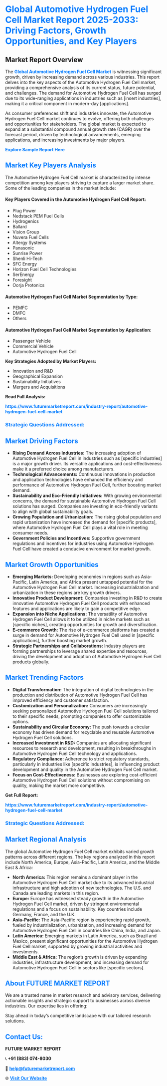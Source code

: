 <h1 style="color: #007BFF;">Global Automotive Hydrogen Fuel Cell Market Report 2025-2033: Driving Factors, Growth Opportunities, and Key Players</h1>

<section id="overview">
<h2>Market Report Overview</h2>
<p>The <a href="https://www.futuremarketreport.com/industry-report/automotive-hydrogen-fuel-cell-market" style="color: #007BFF; text-decoration: none;"><strong>Global Automotive Hydrogen Fuel Cell Market</strong></a> is witnessing significant growth, driven by increasing demand across various industries. This report delves into the key aspects of the Automotive Hydrogen Fuel Cell market, providing a comprehensive analysis of its current status, future potential, and challenges. The demand for Automotive Hydrogen Fuel Cell has surged due to its wide-ranging applications in industries such as [insert industries], making it a critical component in modern-day [applications].</p>
<p>As consumer preferences shift and industries innovate, the Automotive Hydrogen Fuel Cell market continues to evolve, offering both challenges and opportunities for stakeholders. The global market is expected to expand at a substantial compound annual growth rate (CAGR) over the forecast period, driven by technological advancements, emerging applications, and increasing investments by major players.</p>
</section>

<section id="overview">
<p><a href="https://www.futuremarketreport.com/request-sample/reportId=126547" style="color: #007BFF; text-decoration: none;"><strong>Explore Sample Report Here</strong></a></p>
</section>

<section id="key-players">
<h2 style="color: #007BFF;">Market Key Players Analysis</h2>
<p>The Automotive Hydrogen Fuel Cell market is characterized by intense competition among key players striving to capture a larger market share. Some of the leading companies in the market include:</p>
<h4>Key Players Covered in the Automotive Hydrogen Fuel Cell Report:</h4>
<ul><li>Plug Power</li><li>Nedstack PEM Fuel Cells</li><li>Hydrogenics</li><li>Ballard</li><li>Vision Group</li><li>Nuvera Fuel Cells</li><li>Altergy Systems</li><li>Panasonic</li><li>Sunrise Power</li><li>Shenli Hi-Tech</li><li>SFC Energy</li><li>Horizon Fuel Cell Technologies</li><li>SerEnergy</li><li>Foresight</li><li>Oorja Protonics</li></ul>
<h4>Automotive Hydrogen Fuel Cell Market Segmentation by Type:</h4>
<ul><li>PEMFC</li><li>DMFC</li><li>Others</li></ul>

<h4>Automotive Hydrogen Fuel Cell Market Segmentation by Application:</h4>
<ul><li>Passenger Vehicle</li><li>Commercial Vehicle</li><li>Automotive Hydrogen Fuel Cell</li></ul>
<p><strong>Key Strategies Adopted by Market Players:</strong></p>
<ul>
<li>Innovation and R&D</li>
<li>Geographical Expansion</li>
<li>Sustainability Initiatives</li>
<li>Mergers and Acquisitions</li>
</ul>
</section>

<section>
<p><strong>Read Full Analysis: </strong></p><a href="https://www.futuremarketreport.com/industry-report/automotive-hydrogen-fuel-cell-market" style="color: #007BFF; text-decoration: none;"><strong>https://www.futuremarketreport.com/industry-report/automotive-hydrogen-fuel-cell-market</strong></a>
<h3 style="color: #007BFF;">Strategic Questions Addressed:</h3>
</section>

<section id="driving-factors">
<h2 style="color: #007BFF;">Market Driving Factors</h2>
<ul>
<li><strong>Rising Demand Across Industries:</strong> The increasing adoption of Automotive Hydrogen Fuel Cell in industries such as [specific industries] is a major growth driver. Its versatile applications and cost-effectiveness make it a preferred choice among manufacturers.</li>
<li><strong>Technological Advancements:</strong> Continuous innovations in production and application technologies have enhanced the efficiency and performance of Automotive Hydrogen Fuel Cell, further boosting market demand.</li>
<li><strong>Sustainability and Eco-Friendly Initiatives:</strong> With growing environmental concerns, the demand for sustainable Automotive Hydrogen Fuel Cell solutions has surged. Companies are investing in eco-friendly variants to align with global sustainability goals.</li>
<li><strong>Growing Population and Urbanization:</strong> The rising global population and rapid urbanization have increased the demand for [specific products], where Automotive Hydrogen Fuel Cell plays a vital role in meeting consumer needs.</li>
<li><strong>Government Policies and Incentives:</strong> Supportive government regulations and incentives for industries using Automotive Hydrogen Fuel Cell have created a conducive environment for market growth.</li>
</ul>
</section>

<section id="growth-opportunities">
<h2 style="color: #007BFF;">Market Growth Opportunities</h2>
<ul>
<li><strong>Emerging Markets:</strong> Developing economies in regions such as Asia-Pacific, Latin America, and Africa present untapped potential for the Automotive Hydrogen Fuel Cell market. Increasing industrialization and urbanization in these regions are key growth drivers.</li>
<li><strong>Innovative Product Development:</strong> Companies investing in R&D to create innovative Automotive Hydrogen Fuel Cell products with enhanced features and applications are likely to gain a competitive edge.</li>
<li><strong>Expansion into Niche Applications:</strong> The versatility of Automotive Hydrogen Fuel Cell allows it to be utilized in niche markets such as [specific niches], creating opportunities for growth and diversification.</li>
<li><strong>E-commerce Growth:</strong> The rise of e-commerce platforms has created a surge in demand for Automotive Hydrogen Fuel Cell used in [specific applications], further boosting market growth.</li>
<li><strong>Strategic Partnerships and Collaborations:</strong> Industry players are forming partnerships to leverage shared expertise and resources, driving the development and adoption of Automotive Hydrogen Fuel Cell products globally.</li>
</ul>
</section>

<section id="trending-factors">
<h2 style="color: #007BFF;">Market Trending Factors</h2>
<ul>
<li><strong>Digital Transformation:</strong> The integration of digital technologies in the production and distribution of Automotive Hydrogen Fuel Cell has improved efficiency and customer satisfaction.</li>
<li><strong>Customization and Personalization:</strong> Consumers are increasingly seeking personalized Automotive Hydrogen Fuel Cell solutions tailored to their specific needs, prompting companies to offer customizable options.</li>
<li><strong>Sustainability and Circular Economy:</strong> The push towards a circular economy has driven demand for recyclable and reusable Automotive Hydrogen Fuel Cell solutions.</li>
<li><strong>Increased Investment in R&D:</strong> Companies are allocating significant resources to research and development, resulting in breakthroughs in Automotive Hydrogen Fuel Cell technology and applications.</li>
<li><strong>Regulatory Compliance:</strong> Adherence to strict regulatory standards, particularly in industries like [specific industries], is influencing product development and quality in the Automotive Hydrogen Fuel Cell market.</li>
<li><strong>Focus on Cost-Effectiveness:</strong> Businesses are exploring cost-efficient Automotive Hydrogen Fuel Cell solutions without compromising on quality, making the market more competitive.</li>
</ul>
</section>

<section>
<p><strong>Get Full Report: </strong></p><a href="https://www.futuremarketreport.com/industry-report/automotive-hydrogen-fuel-cell-market" style="color: #007BFF; text-decoration: none;"><strong>https://www.futuremarketreport.com/industry-report/automotive-hydrogen-fuel-cell-market</strong></a>
<h3 style="color: #007BFF;">Strategic Questions Addressed:</h3>
</section>


<section id="regional-analysis">
<h2 style="color: #007BFF;">Market Regional Analysis</h2>
<p>The global Automotive Hydrogen Fuel Cell market exhibits varied growth patterns across different regions. The key regions analyzed in this report include North America, Europe, Asia-Pacific, Latin America, and the Middle East & Africa:</p>
<ul>
<li><strong>North America:</strong> This region remains a dominant player in the Automotive Hydrogen Fuel Cell market due to its advanced industrial infrastructure and high adoption of new technologies. The U.S. and Canada are leading markets in this region.</li>
<li><strong>Europe:</strong> Europe has witnessed steady growth in the Automotive Hydrogen Fuel Cell market, driven by stringent environmental regulations and a focus on sustainability. Key countries include Germany, France, and the U.K.</li>
<li><strong>Asia-Pacific:</strong> The Asia-Pacific region is experiencing rapid growth, fueled by industrialization, urbanization, and increasing demand for Automotive Hydrogen Fuel Cell in countries like China, India, and Japan.</li>
<li><strong>Latin America:</strong> Emerging markets in Latin America, such as Brazil and Mexico, present significant opportunities for the Automotive Hydrogen Fuel Cell market, supported by growing industrial activities and investments.</li>
<li><strong>Middle East & Africa:</strong> The region’s growth is driven by expanding industries, infrastructure development, and increasing demand for Automotive Hydrogen Fuel Cell in sectors like [specific sectors].</li>
</ul>
</section>

<footer>
<h2 style="color: #007BFF;">About FUTURE MARKET REPORT</h2>
<p>We are a trusted name in market research and advisory services, delivering actionable insights and strategic support to businesses across diverse industries. Our expertise lies in offering:</p>

<p>Stay ahead in today’s competitive landscape with our tailored research solutions.</p>

<h2 style="color: #007BFF;">Contact Us:</h2>
<p><strong>FUTURE MARKET REPORT</strong></p>
<p>📞 <strong>+91 (883) 074-8030</strong></p>
<p>📧 <strong><a href="mailto:help@futuremarketreport.com" style="color: #007BFF;">help@futuremarketreport.com</a></strong></p>
<p>🌐 <strong><a href="https://www.futuremarketreport.com/" style="color: #007BFF;">Visit Our Website</a></strong></p>
</footer>